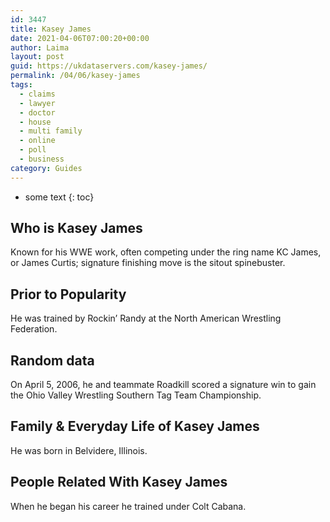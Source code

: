 ```yaml
---
id: 3447
title: Kasey James
date: 2021-04-06T07:00:20+00:00
author: Laima
layout: post
guid: https://ukdataservers.com/kasey-james/
permalink: /04/06/kasey-james
tags:
  - claims
  - lawyer
  - doctor
  - house
  - multi family
  - online
  - poll
  - business
category: Guides
---
```


* some text
{: toc}


## Who is Kasey James
                  
                  
                  
Known for his WWE work, often competing under the ring name KC James, or James Curtis; signature finishing move is the sitout spinebuster.
                  
              
            
              
            
                
                
                
## Prior to Popularity
                  
                  
                  
He was trained by Rockin&#8217; Randy at the North American Wrestling Federation.
                  
              
            
              
            
                
                
                
## Random data
                  
                  
                  
On April 5, 2006, he and teammate Roadkill scored a signature win to gain the Ohio Valley Wrestling Southern Tag Team Championship.
                  
              
            
              
            
                
                
                
## Family & Everyday Life of Kasey James
                  
                  
                  
He was born in Belvidere, Illinois.
                  
              
            
              
            
                
                
                
## People Related With Kasey James
                  
                  
                  
When he began his career he trained under Colt Cabana.
                  
              
            
              
            
                
              
            
              
              
            
            
              
            
          
          
          